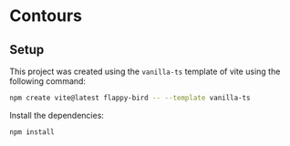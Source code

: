 # Contours

## Setup
This project was created using the `vanilla-ts` template of vite using the following command:
```bash
npm create vite@latest flappy-bird -- --template vanilla-ts
```

Install the dependencies:
```bash
npm install
```
